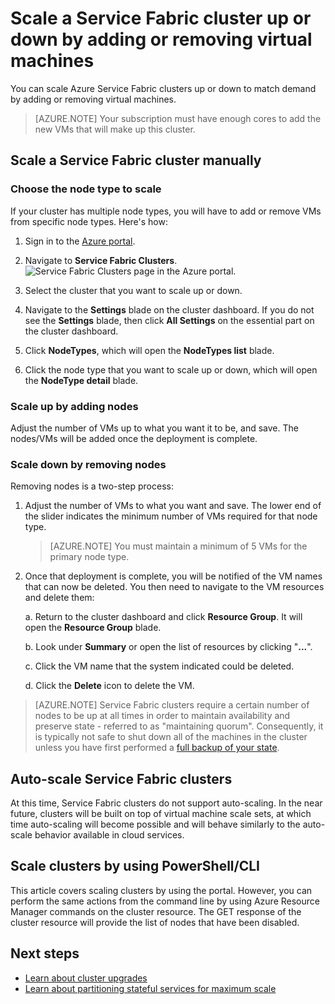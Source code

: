 <properties
   pageTitle="Scale a Service Fabric cluster up or down | Microsoft Azure"
   description="Scale a Service Fabric cluster up or down to match demand by adding or removing virtual machine nodes."
   services="service-fabric"
   documentationCenter=".net"
   authors="ChackDan"
   manager="timlt"
   editor=""/>

<tags
   ms.service="service-fabric"
   ms.devlang="dotnet"
   ms.topic="article"
   ms.tgt_pltfrm="na"
   ms.workload="na"
   ms.date="02/12/2016"
   ms.author="chackdan"/>


# Scale a Service Fabric cluster up or down by adding or removing virtual machines

You can scale Azure Service Fabric clusters up or down to match demand by adding or removing virtual machines.

>[AZURE.NOTE] Your subscription must have enough cores to add the new VMs that will make up this cluster.

## Scale a Service Fabric cluster manually

### Choose the node type to scale

If your cluster has multiple node types, you will have to add or remove VMs from specific node types. Here's how:

1. Sign in to the [Azure portal](https://portal.azure.com/).

2. Navigate to **Service Fabric Clusters**.
 ![Service Fabric Clusters page in the Azure portal.][BrowseServiceFabricClusterResource]

3. Select the cluster that you want to scale up or down.

4. Navigate to the **Settings** blade on the cluster dashboard. If you do not see the **Settings** blade, then click **All Settings** on the essential part on the cluster dashboard.

5. Click **NodeTypes**, which will open the **NodeTypes list** blade.

6. Click the node type that you want to scale up or down, which will open the **NodeType detail** blade.

### Scale up by adding nodes

Adjust the number of VMs up to what you want it to be, and save. The nodes/VMs will be added once the deployment is complete.

### Scale down by removing nodes

Removing nodes is a two-step process:

1. Adjust the number of VMs to what you want and save. The lower end of the slider indicates the minimum number of VMs required for that node type.

    >[AZURE.NOTE] You must maintain a minimum of 5 VMs for the primary node type.

2. Once that deployment is complete, you will be notified of the VM names that can now be deleted. You then need to navigate to the VM resources and delete them:

    a. Return to the cluster dashboard and click **Resource Group**. It will open the **Resource Group** blade.

    b. Look under **Summary** or open the list of resources by clicking "**...**".

    c. Click the VM name that the system indicated could be deleted.

    d. Click the **Delete** icon to delete the VM.

>[AZURE.NOTE] Service Fabric clusters require a certain number of nodes to be up at all times in order to maintain availability and preserve state - referred to as "maintaining quorum". Consequently, it is typically not safe to shut down all of the machines in the cluster unless you have first performed a [full backup of your state](service-fabric-reliable-services-backup-restore.md).

## Auto-scale Service Fabric clusters

At this time, Service Fabric clusters do not support auto-scaling. In the near future, clusters will be built on top of virtual machine scale sets, at which time auto-scaling will become possible and will behave similarly to the auto-scale behavior available in cloud services.

## Scale clusters by using PowerShell/CLI

This article covers scaling clusters by using the portal. However, you can perform the same actions from the command line by using Azure Resource Manager commands on the cluster resource. The GET response of the cluster resource will provide the list of nodes that have been disabled.

## Next steps

- [Learn about cluster upgrades](service-fabric-cluster-upgrade.md)
- [Learn about partitioning stateful services for maximum scale](service-fabric-concepts-partitioning.md)

<!--Image references-->
[BrowseServiceFabricClusterResource]: ./media/service-fabric-cluster-scale-up-down/BrowseServiceFabricClusterResource.png
